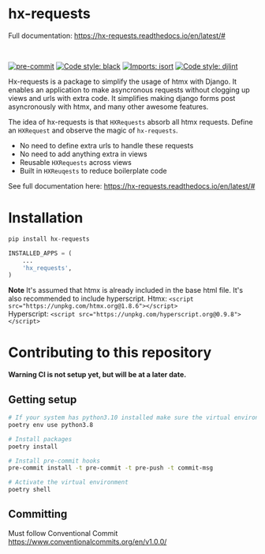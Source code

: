 # hx-requests

Full documentation: https://hx-requests.readthedocs.io/en/latest/#

<br>

[![pre-commit](https://img.shields.io/badge/pre--commit-enabled-brightgreen?logo=pre-commit)](https://github.com/pre-commit/pre-commit)
[![Code style: black](https://img.shields.io/badge/code%20style-black-000000.svg)](https://github.com/psf/black)
[![Imports: isort](https://img.shields.io/badge/%20imports-isort-%231674b1?style=flat&labelColor=ef8336)](https://pycqa.github.io/isort/)
[![Code style: djlint](https://img.shields.io/badge/html%20style-djlint-blue.svg)](https://www.djlint.com)

Hx-requests is a package to simplify the usage of htmx with Django.
It enables an application to make asyncronous requests without clogging up
views and urls with extra code. It simplifies making django forms post asyncronously
with htmx, and many other awesome features.

The idea of hx-requests is that `HXRequests` absorb all htmx requests.
Define an `HXRequest` and
observe the magic of `hx-requests`.

- No need to define extra urls to handle these requests
- No need to add anything extra in views
- Reusable `HXRequests` across views
- Built in `HXReuqests` to reduce boilerplate code

See full documentation here: https://hx-requests.readthedocs.io/en/latest/#

# Installation

```python
pip install hx-requests
```

```python
INSTALLED_APPS = (
    ...
    'hx_requests',
)
 ```

**Note**
It's assumed that htmx is already included in the base html file. It's also recommended to include hyperscript.
Htmx: `<script src="https://unpkg.com/htmx.org@1.8.6"></script>`
</br>
Hyperscript: `<script src="https://unpkg.com/hyperscript.org@0.9.8"></script>`

# Contributing to this repository

**Warning CI is not setup yet, but will be at a later date.**
## Getting setup


```bash
# If your system has python3.10 installed make sure the virtual environment is using 3.8
poetry env use python3.8

# Install packages
poetry install

# Install pre-commit hooks
pre-commit install -t pre-commit -t pre-push -t commit-msg

# Activate the virtual environment
poetry shell
```


## Committing

Must follow Conventional Commit
https://www.conventionalcommits.org/en/v1.0.0/
